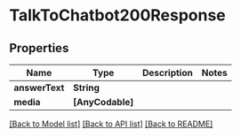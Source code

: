 # TalkToChatbot200Response

## Properties
Name | Type | Description | Notes
------------ | ------------- | ------------- | -------------
**answerText** | **String** |  | 
**media** | **[AnyCodable]** |  | 

[[Back to Model list]](../README.md#documentation-for-models) [[Back to API list]](../README.md#documentation-for-api-endpoints) [[Back to README]](../README.md)


